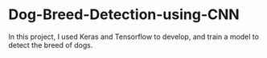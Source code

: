 # Dog-Breed-Detection-using-CNN

In this project, I used Keras and Tensorflow to develop, and train a model to detect the breed of dogs.
